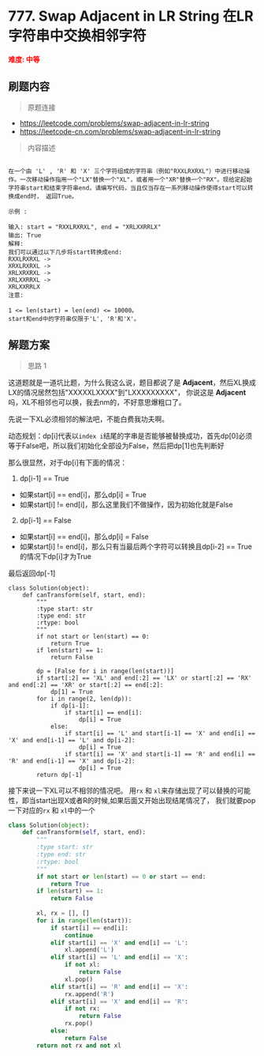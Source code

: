 # 777. Swap Adjacent in LR String 在LR字符串中交换相邻字符

**<font color=red>难度: 中等</font>**

## 刷题内容

> 原题连接

* https://leetcode.com/problems/swap-adjacent-in-lr-string
* https://leetcode-cn.com/problems/swap-adjacent-in-lr-string

> 内容描述

```

在一个由 'L' , 'R' 和 'X' 三个字符组成的字符串（例如"RXXLRXRXL"）中进行移动操作。一次移动操作指用一个"LX"替换一个"XL"，或者用一个"XR"替换一个"RX"。现给定起始字符串start和结束字符串end，请编写代码，当且仅当存在一系列移动操作使得start可以转换成end时， 返回True。

示例 :

输入: start = "RXXLRXRXL", end = "XRLXXRRLX"
输出: True
解释:
我们可以通过以下几步将start转换成end:
RXXLRXRXL ->
XRXLRXRXL ->
XRLXRXRXL ->
XRLXXRRXL ->
XRLXXRRLX
注意:

1 <= len(start) = len(end) <= 10000。
start和end中的字符串仅限于'L', 'R'和'X'。
```

## 解题方案

> 思路 1

这道题就是一道坑比题，为什么我这么说，题目都说了是 **Adjacent**，然后XL换成LX的情况居然包括"XXXXXLXXXX"到"LXXXXXXXXX"，
你说这是 **Adjacent**吗，XL不相邻也可以换，我去nm的，不好意思爆粗口了。

先说一下XL必须相邻的解法吧，不能白费我功夫啊。

动态规划：dp[i]代表以```index i```结尾的字串是否能够被替换成功，首先dp[0]必须等于False吧，所以我们初始化全部设为False，然后把dp[1]也先判断好

那么很显然，对于dp[i]有下面的情况：
1. dp[i-1] == True
- 如果start[i] == end[i]，那么dp[i] = True
- 如果start[i] != end[i]，那么这里我们不做操作，因为初始化就是False

2. dp[i-1] == False
- 如果start[i] == end[i]，那么dp[i] = False
- 如果start[i] != end[i]，那么只有当最后两个字符可以转换且dp[i-2] == True的情况下dp[i]才为True

最后返回dp[-1]


```
class Solution(object):
    def canTransform(self, start, end):
        """
        :type start: str
        :type end: str
        :rtype: bool
        """
        if not start or len(start) == 0:
            return True
        if len(start) == 1:
            return False
        
        dp = [False for i in range(len(start))]
        if start[:2] == 'XL' and end[:2] == 'LX' or start[:2] == 'RX' and end[:2] == 'XR' or start[:2] == end[:2]:
            dp[1] = True
        for i in range(2, len(dp)):
            if dp[i-1]:
                if start[i] == end[i]:
                    dp[i] = True
            else:
                if start[i] == 'L' and start[i-1] == 'X' and end[i] == 'X' and end[i-1] == 'L' and dp[i-2]:
                    dp[i] = True
                if start[i] == 'X' and start[i-1] == 'R' and end[i] == 'R' and end[i-1] == 'X' and dp[i-2]:
                    dp[i] = True
        return dp[-1]
```
接下来说一下XL可以不相邻的情况吧。
用```rx``` 和 ```xl```来存储出现了可以替换的可能性，即当start出现X或者R的时候,如果后面又开始出现结尾情况了，
我们就要pop一下对应的```rx``` 和 ```xl```中的一个

```python
class Solution(object):
    def canTransform(self, start, end):
        """
        :type start: str
        :type end: str
        :rtype: bool
        """
        if not start or len(start) == 0 or start == end:
            return True
        if len(start) == 1:
            return False
        
        xl, rx = [], []
        for i in range(len(start)):
            if start[i] == end[i]:
                continue
            elif start[i] == 'X' and end[i] == 'L':
                xl.append('L')
            elif start[i] == 'L' and end[i] == 'X':
                if not xl:
                    return False
                xl.pop()
            elif start[i] == 'R' and end[i] == 'X':
                rx.append('R')
            elif start[i] == 'X' and end[i] == 'R':
                if not rx:
                    return False
                rx.pop()
            else:
                return False
        return not rx and not xl
```












